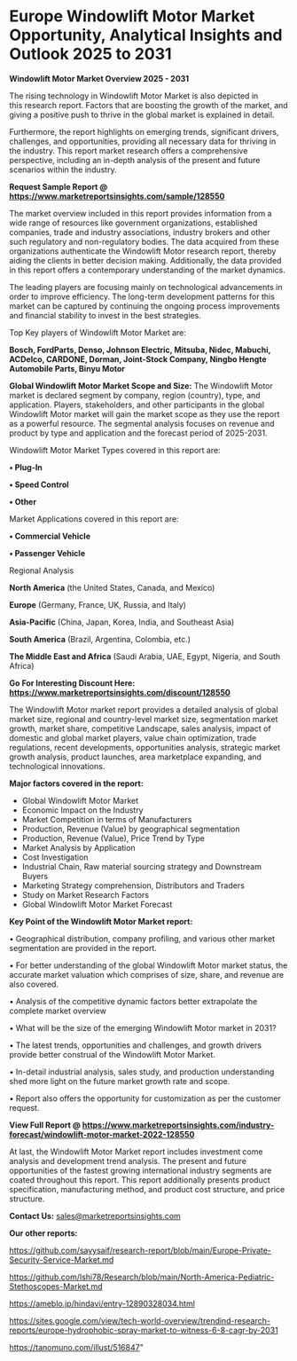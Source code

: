 # Europe Windowlift Motor Market Opportunity, Analytical Insights and Outlook 2025 to 2031

<Strong> Windowlift Motor Market Overview 2025 - 2031</strong>

The rising technology in Windowlift Motor Market is also depicted in this research report. Factors that are boosting the growth of the market, and giving a positive push to thrive in the global market is explained in detail.

Furthermore, the report highlights on emerging trends, significant drivers, challenges, and opportunities, providing all necessary data for thriving in the industry. This report market research offers a comprehensive perspective, including an in-depth analysis of the present and future scenarios within the industry.

<strong>Request Sample Report @ <a href=https://www.marketreportsinsights.com/sample/128550>https://www.marketreportsinsights.com/sample/128550</a></strong>

The market overview included in this report provides information from a wide range of resources like government organizations, established companies, trade and industry associations, industry brokers and other such regulatory and non-regulatory bodies. The data acquired from these organizations authenticate the Windowlift Motor research report, thereby aiding the clients in better decision making. Additionally, the data provided in this report offers a contemporary understanding of the market dynamics.

The leading players are focusing mainly on technological advancements in order to improve efficiency. The long-term development patterns for this market can be captured by continuing the ongoing process improvements and financial stability to invest in the best strategies.

Top Key players of Windowlift Motor Market are:

<strong>Bosch, FordParts, Denso, Johnson Electric, Mitsuba, Nidec, Mabuchi, ACDelco, CARDONE, Dorman, Joint-Stock Company, Ningbo Hengte Automobile Parts, Binyu Motor</strong>

<strong><b>Global Windowlift Motor Market Scope and Size:</b></strong>
The Windowlift Motor market is declared segment by company, region (country), type, and application. Players, stakeholders, and other participants in the global Windowlift Motor market will gain the market scope as they use the report as a powerful resource. The segmental analysis focuses on revenue and product by type and application and the forecast period of 2025-2031.

Windowlift Motor Market Types covered in this report are:

<strong>• Plug-In

• Speed Control

• Other</strong>

Market Applications covered in this report are:

<strong>• Commercial Vehicle

• Passenger Vehicle</strong> 

Regional Analysis

<strong>North America</strong> (the United States, Canada, and Mexico)

<strong>Europe</strong> (Germany, France, UK, Russia, and Italy)

<strong>Asia-Pacific</strong> (China, Japan, Korea, India, and Southeast Asia)

<strong>South America</strong> (Brazil, Argentina, Colombia, etc.)

<strong>The Middle East and Africa</strong> (Saudi Arabia, UAE, Egypt, Nigeria, and South Africa)

<strong>Go For Interesting Discount Here: <a href=https://www.marketreportsinsights.com/discount/128550>https://www.marketreportsinsights.com/discount/128550</a></strong>

The Windowlift Motor market report provides a detailed analysis of global market size, regional and country-level market size, segmentation market growth, market share, competitive Landscape, sales analysis, impact of domestic and global market players, value chain optimization, trade regulations, recent developments, opportunities analysis, strategic market growth analysis, product launches, area marketplace expanding, and technological innovations.

<strong><b>Major factors covered in the report:</b></strong>
<ul>
  <li>Global Windowlift Motor Market </li>
  <li>Economic Impact on the Industry</li>
  <li>Market Competition in terms of Manufacturers</li>
  <li>Production, Revenue (Value) by geographical segmentation</li>
  <li>Production, Revenue (Value), Price Trend by Type</li>
  <li>Market Analysis by Application</li>
  <li>Cost Investigation</li>
  <li>Industrial Chain, Raw material sourcing strategy and Downstream Buyers</li>
  <li>Marketing Strategy comprehension, Distributors and Traders</li>
  <li>Study on Market Research Factors</li>
  <li>Global Windowlift Motor Market Forecast</li>
</ul>

<strong><b>Key Point of the Windowlift Motor Market report:</b></strong>

• Geographical distribution, company profiling, and various other market segmentation are provided in the report.

• For better understanding of the global Windowlift Motor market status, the accurate market valuation which comprises of size, share, and revenue are also covered.

• Analysis of the competitive dynamic factors better extrapolate the complete market overview

• What will be the size of the emerging Windowlift Motor market in 2031?

• The latest trends, opportunities and challenges, and growth drivers provide better construal of the Windowlift Motor Market.

• In-detail industrial analysis, sales study, and production understanding shed more light on the future market growth rate and scope.

• Report also offers the opportunity for customization as per the customer request.

<strong><b>View Full Report @ <a href=https://www.marketreportsinsights.com/industry-forecast/windowlift-motor-market-2022-128550>https://www.marketreportsinsights.com/industry-forecast/windowlift-motor-market-2022-128550</a></b></strong>


At last, the Windowlift Motor Market report includes investment come analysis and development trend analysis. The present and future opportunities of the fastest growing international industry segments are coated throughout this report. This report additionally presents product specification, manufacturing method, and product cost structure, and price structure.

<strong>Contact Us:</strong>
sales@marketreportsinsights.com

<strong>Our other reports:</strong>

<a href=https://github.com/sayysaif/research-report/blob/main/Europe-Private-Security-Service-Market.md>https://github.com/sayysaif/research-report/blob/main/Europe-Private-Security-Service-Market.md</a>

<a href=https://github.com/Ishi78/Research/blob/main/North-America-Pediatric-Stethoscopes-Market.md>https://github.com/Ishi78/Research/blob/main/North-America-Pediatric-Stethoscopes-Market.md</a>

<a href=https://ameblo.jp/hindavi/entry-12890328034.html>https://ameblo.jp/hindavi/entry-12890328034.html</a>

<a href=https://sites.google.com/view/tech-world-overview/trendind-research-reports/europe-hydrophobic-spray-market-to-witness-6-8-cagr-by-2031>https://sites.google.com/view/tech-world-overview/trendind-research-reports/europe-hydrophobic-spray-market-to-witness-6-8-cagr-by-2031</a>

<a href=https://tanomuno.com/illust/516847>https://tanomuno.com/illust/516847</a>"
